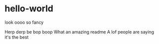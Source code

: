 # hello-world
look oooo so fancy

Herp derp be bop boop
What an amazing readme
A lof people are saying it's the best
